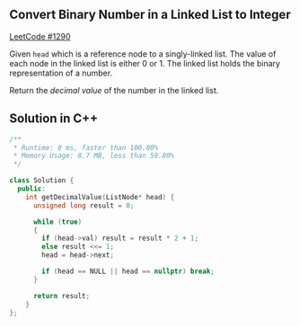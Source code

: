 ## Convert Binary Number in a Linked List to Integer

[LeetCode #1290](https://leetcode.com/problems/convert-binary-number-in-a-linked-list-to-integer/)

Given `head` which is a reference node to a singly-linked list. The value of each node in the linked list is either 0 or 1. The linked list holds the binary representation of a number.

Return the *decimal value* of the number in the linked list.

## Solution in C++

```cpp
/**
 * Runtime: 0 ms, faster than 100.00% 
 * Memory Usage: 8.7 MB, less than 59.80%
 */

class Solution {
  public:
    int getDecimalValue(ListNode* head) {
      unsigned long result = 0;

      while (true)
      {
        if (head->val) result = result * 2 + 1;
        else result <<= 1;
        head = head->next;

        if (head == NULL || head == nullptr) break;
      }

      return result;
    }
};
```